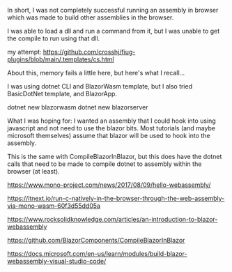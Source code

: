 In short, I was not completely successful running an assembly in browser which was made to build other assemblies in the browser.

I was able to load a dll and run a command from it, but I was unable to get the compile to run using that dll.

my attempt: https://github.com/crosshj/fiug-plugins/blob/main/.templates/cs.html


About this, memory fails a little here, but here's what I recall...


I was using dotnet CLI and BlazorWasm template, but I also tried BasicDotNet template, and BlazorApp.

dotnet new blazorwasm
dotnet new blazorserver

What I was hoping for:
I wanted an assembly that I could hook into using javascript and not need to use the blazor bits.
Most tutorials (and maybe microsoft themselves) assume that blazor will be used to hook into the assembly.


This is the same with CompileBlazorInBlazor, but this does have the dotnet calls that need to be made to compile dotnet to assembly within the browser (at least).





https://www.mono-project.com/news/2017/08/09/hello-webassembly/

https://itnext.io/run-c-natively-in-the-browser-through-the-web-assembly-via-mono-wasm-60f3d55dd05a

https://www.rocksolidknowledge.com/articles/an-introduction-to-blazor-webassembly

https://github.com/BlazorComponents/CompileBlazorInBlazor

https://docs.microsoft.com/en-us/learn/modules/build-blazor-webassembly-visual-studio-code/

